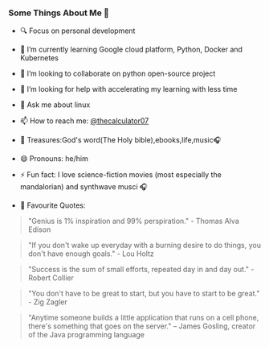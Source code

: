### Some Things About Me 👋

<!--
**rossi2018/rossi2018** is a ✨ _special_ ✨ repository because its `README.md` (this file) appears on your GitHub profile.

Here are some ideas to get you started:-->

- 🔍 Focus on personal development 
- 🌱 I’m currently learning Google cloud platform, Python, Docker and Kubernetes 
- 👯 I’m looking to collaborate on python open-source project
- 🤔 I’m looking for help with accelerating my learning with less time
- 💬 Ask me about linux 
- 📫 How to reach me: [@thecalculator07](https://twitter.com/TheCalculator07)
- 💎 Treasures:God's word(The Holy bible),ebooks,life,music🎧 
- 😄 Pronouns: he/him
- ⚡ Fun fact: I love science-fiction movies (most especially the mandalorian) and synthwave musci 🎧

- 💬 Favourite Quotes:
> "Genius is 1% inspiration and 99% perspiration." - Thomas Alva Edison

> "If you don't wake up everyday with a burning desire to do things, you don't have enough goals." - Lou Holtz

> "Success is the sum of small efforts, repeated day in and day out." - Robert Collier

> "You don't have to be great to start, but you have to start to be great."  - Zig Zagler

> "Anytime someone builds a little application that runs on a cell phone, there's something that goes on the server." – James Gosling, creator of the Java              programming language
